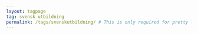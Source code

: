 ```yaml
---
layout: tagpage
tag: svensk utbildning
permalink: /tags/svenskutbildning/ # This is only required for pretty links.
---
```

